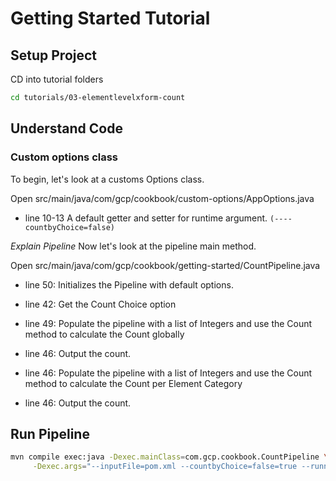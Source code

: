 # Getting Started Tutorial

## Setup Project
CD into tutorial folders
```bash
cd tutorials/03-elementlevelxform-count
```

## Understand Code

### Custom options class
To begin, let's look at a customs Options class.

Open <walkthrough-editor-open-file 
filePath="/beamcookbook/tutorials/custom-options/src/main/java/com/gcp/cookbook/AppOptions.java">src/main/java/com/gcp/cookbook/custom-options/AppOptions.java</walkthrough-editor-open-file>


- <walkthrough-editor-select-line
filePath="/beamcookbook/tutorials/03-elementlevelxform-count/src/main/java/com/gcp/cookbook/AppOptions.java"
startLine="9" startCharacterOffset="0" 
endLine="12" endCharacterOffset="80">line 10-13</walkthrough-editor-select-line>
A default getter and setter for runtime argument.
```(----countbyChoice=false)```



*Explain Pipeline*
Now let's look at the pipeline main method. 

Open <walkthrough-editor-open-file 
filePath="/beamcookbook/tutorials/03-elementlevelxform-count/src/main/java/com/gcp/cookbook/CountPipeline.java">src/main/java/com/gcp/cookbook/getting-started/CountPipeline.java</walkthrough-editor-open-file>

- <walkthrough-editor-select-line
filePath="/beamcookbook/tutorials/03-elementlevelxform-count/src/main/java/com/gcp/cookbook/CountPipeline.java"
startLine="38" startCharacterOffset="0"
endLine="39" endCharacterOffset="80">line 50:</walkthrough-editor-select-line>
Initializes the Pipeline with default options.

- <walkthrough-editor-select-line
filePath="/beamcookbook/tutorials/03-elementlevelxform-count/src/main/java/com/gcp/cookbook/CountPipeline.java"
startLine="44" startCharacterOffset="0"
endLine="44" endCharacterOffset="110">line 42:</walkthrough-editor-select-line>
Get the Count Choice option

- <walkthrough-editor-select-line
filePath="/beamcookbook/tutorials/03-elementlevelxform-count/src/main/java/com/gcp/cookbook/CountPipeline.java"
startLine="48" startCharacterOffset="0"
endLine="49" endCharacterOffset="110">line 49:</walkthrough-editor-select-line>
Populate the pipeline with a list of Integers and use the Count method to calculate the Count globally

- <walkthrough-editor-select-line
filePath="/beamcookbook/tutorials/custom-options/src/main/java/com/gcp/cookbook/StarterPipeline.java"
startLine="50" startCharacterOffset="0"
endLine="56" endCharacterOffset="80">line 46:</walkthrough-editor-select-line>
Output the count.

- <walkthrough-editor-select-line
filePath="/beamcookbook/tutorials/03-elementlevelxform-count/src/main/java/com/gcp/cookbook/CountPipeline.java"
startLine="64" startCharacterOffset="0"
endLine="67" endCharacterOffset="110">line 46:</walkthrough-editor-select-line>
Populate the pipeline with a list of Integers and use the Count method to calculate the Count per Element Category


- <walkthrough-editor-select-line
filePath="/beamcookbook/tutorials/custom-options/src/main/java/com/gcp/cookbook/StarterPipeline.java"
startLine="69" startCharacterOffset="0"
endLine="78" endCharacterOffset="80">line 46:</walkthrough-editor-select-line>
Output the count.

## Run Pipeline

```bash
mvn compile exec:java -Dexec.mainClass=com.gcp.cookbook.CountPipeline \
     -Dexec.args="--inputFile=pom.xml --countbyChoice=false=true --runner=DirectRunner"
```

    